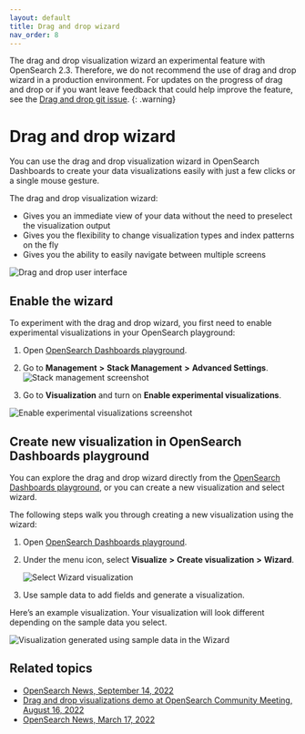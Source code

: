 ```yaml
---
layout: default
title: Drag and drop wizard
nav_order: 8
---
```


The drag and drop visualization wizard an experimental feature with OpenSearch 2.3. Therefore, we do not recommend the use of drag and drop wizard in a production environment. For updates on the progress of drag and drop or if you want leave feedback that could help improve the feature, see the [Drag and drop git issue](https://github.com/opensearch-project/OpenSearch-Dashboards/issues/1157). 
{: .warning}

# Drag and drop wizard

You can use the drag and drop visualization wizard in OpenSearch Dashboards to create your data visualizations easily with just a few clicks or a single mouse gesture. 

The drag and drop visualization wizard:

* Gives you an immediate view of your data without the need to preselect the visualization output 
* Gives you the flexibility to change visualization types and index patterns on the fly
* Gives you the ability to easily navigate between multiple screens 

<img src="{{site.url}}{{site.baseurl}}/images/drag-drop-ui.png" alt="Drag and drop user interface">


## Enable the wizard

To experiment with the drag and drop wizard, you first need to enable experimental visualizations in your OpenSearch playground:

1. Open [OpenSearch Dashboards playground](https://playground.opensearch.org/app/home#/).
2. Go to **Management** **>** **Stack Management** **>** **Advanced Settings**.
   <img src="{{site.url}}{{site.baseurl}}/images/stack-managment-settings.png" alt="Stack management screenshot">

3. Go to **Visualization** and turn on **Enable experimental visualizations**.
<img src="{{site.url}}{{site.baseurl}}/images/enable-experimental-viz.png" alt="Enable experimental visualizations screenshot">

## Create new visualization in OpenSearch Dashboards playground

You can explore the drag and drop wizard directly from the [OpenSearch Dashboards playground](https://playground.opensearch.org/app/wizard), or you can create a new visualization and select wizard. 

The following steps walk you through creating a new visualization using the wizard:

1. Open [OpenSearch Dashboards playground](https://playground.opensearch.org/app/home#/).

2. Under the menu icon, select **Visualize** **>** **Create visualization** **>** **Wizard**.

   <img src="{{site.url}}{{site.baseurl}}//images/drag-and-drop-viz-select.png" alt="Select Wizard visualization">  

3. Use sample data to add fields and generate a visualization.

Here’s an example visualization. Your visualization will look different depending on the sample data you select.

<img src="{{site.url}}{{site.baseurl}}/images/drag-drop-generated-viz.png" alt="Visualization generated using sample data in the Wizard">

## Related topics

* [OpenSearch News, September 14, 2022](https://opensearch.org/)
* [Drag and drop visualizations demo at OpenSearch Community Meeting, August 16, 2022](https://forum.opensearch.org/t/opensearch-community-meeting-2022-0816/10323)
* [OpenSearch News, March 17, 2022](https://opensearch.org/blog/releases/2022/03/launch-announcement-1-3-0/)